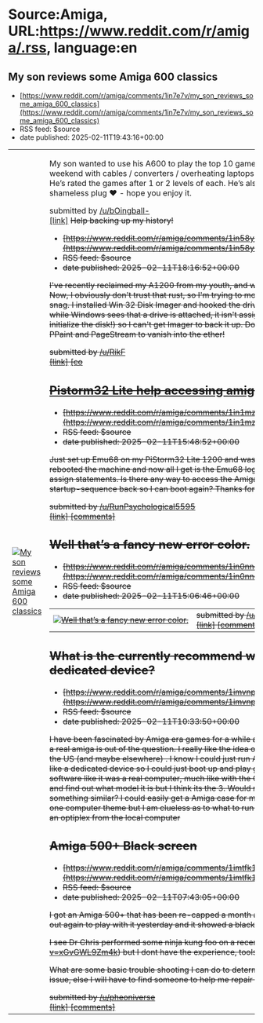 # Source:Amiga, URL:https://www.reddit.com/r/amiga/.rss, language:en

## My son reviews some Amiga 600 classics
 - [https://www.reddit.com/r/amiga/comments/1in7e7v/my_son_reviews_some_amiga_600_classics](https://www.reddit.com/r/amiga/comments/1in7e7v/my_son_reviews_some_amiga_600_classics)
 - RSS feed: $source
 - date published: 2025-02-11T19:43:16+00:00

<table> <tr><td> <a href="https://www.reddit.com/r/amiga/comments/1in7e7v/my_son_reviews_some_amiga_600_classics/"> <img src="https://external-preview.redd.it/EyKePwrvzhHIQ2tC2yKZsnRT7-tYCA-48XL7Eg6jqZg.jpg?width=320&amp;crop=smart&amp;auto=webp&amp;s=5145bd874f02e3d2e74b6309f61a577466ab444f" alt="My son reviews some Amiga 600 classics" title="My son reviews some Amiga 600 classics" /> </a> </td><td> <!-- SC_OFF --><div class="md"><p>My son wanted to use his A600 to play the top 10 games as suggest by Google - after much setup on the weekend with cables / converters / overheating laptops and voiceovers mic problems… we have made a video!. He’s rated the games after 1 or 2 levels of each. He’s also asked if I can post the link here - so here it is - one shameless plug ❤️ - hope you enjoy it.</p> </div><!-- SC_ON --> &#32; submitted by &#32; <a href="https://www.reddit.com/user/bOingball-"> /u/bOingball- </a> <br/> <span><a href="https://youtu.be/EBV7KdkTXuE">[link]</a></span> &#32; <s

## Help backing up my history!
 - [https://www.reddit.com/r/amiga/comments/1in58yx/help_backing_up_my_history](https://www.reddit.com/r/amiga/comments/1in58yx/help_backing_up_my_history)
 - RSS feed: $source
 - date published: 2025-02-11T18:16:52+00:00

<!-- SC_OFF --><div class="md"><p>I&#39;ve recently reclaimed my A1200 from my youth, and was *astonished* to see that the HDD booted straight up! Now, I obviously don&#39;t trust that rust, so I&#39;m trying to move the image over to a CF card. However I&#39;ve run into a snag. I installed Win 32 Disk Imager and hooked the drive up to my laptop through an IDE USB adapter. However while Windows sees that a drive is attached, it isn&#39;t assigning it a drive letter (and no, Windows, you can&#39;t initialize the disk!) so I can&#39;t get Imager to back it up. Does anyone have any pointers? I&#39;d hate for my copies of PPaint and PageStream to vanish into the ether!</p> </div><!-- SC_ON --> &#32; submitted by &#32; <a href="https://www.reddit.com/user/RikF"> /u/RikF </a> <br/> <span><a href="https://www.reddit.com/r/amiga/comments/1in58yx/help_backing_up_my_history/">[link]</a></span> &#32; <span><a href="https://www.reddit.com/r/amiga/comments/1in58yx/help_backing_up_my_history/">[co

## Pistorm32 Lite help accessing amiga files on sdcard
 - [https://www.reddit.com/r/amiga/comments/1in1mzp/pistorm32_lite_help_accessing_amiga_files_on](https://www.reddit.com/r/amiga/comments/1in1mzp/pistorm32_lite_help_accessing_amiga_files_on)
 - RSS feed: $source
 - date published: 2025-02-11T15:48:52+00:00

<!-- SC_OFF --><div class="md"><p>Just set up Emu68 on my PiStorm32 Lite 1200 and was making some changes to the startup-sequence when I rebooted the machine and now all I get is the Emu68 logo, it won&#39;t boot any further. All I added was a couple of assign statements. Is there any way to access the Amiga workbench partition on the sdcard to change the startup-sequence back so I can boot again? Thanks for any help.</p> </div><!-- SC_ON --> &#32; submitted by &#32; <a href="https://www.reddit.com/user/RunPsychological5595"> /u/RunPsychological5595 </a> <br/> <span><a href="https://www.reddit.com/r/amiga/comments/1in1mzp/pistorm32_lite_help_accessing_amiga_files_on/">[link]</a></span> &#32; <span><a href="https://www.reddit.com/r/amiga/comments/1in1mzp/pistorm32_lite_help_accessing_amiga_files_on/">[comments]</a></span>

## Well that’s a fancy new error color.
 - [https://www.reddit.com/r/amiga/comments/1in0nne/well_thats_a_fancy_new_error_color](https://www.reddit.com/r/amiga/comments/1in0nne/well_thats_a_fancy_new_error_color)
 - RSS feed: $source
 - date published: 2025-02-11T15:06:46+00:00

<table> <tr><td> <a href="https://www.reddit.com/r/amiga/comments/1in0nne/well_thats_a_fancy_new_error_color/"> <img src="https://preview.redd.it/pvfqircgziie1.jpeg?width=640&amp;crop=smart&amp;auto=webp&amp;s=d99c6ad28d15d4fc086aad4aaf5c152be5c4e12b" alt="Well that’s a fancy new error color." title="Well that’s a fancy new error color." /> </a> </td><td> &#32; submitted by &#32; <a href="https://www.reddit.com/user/Artful3000"> /u/Artful3000 </a> <br/> <span><a href="https://i.redd.it/pvfqircgziie1.jpeg">[link]</a></span> &#32; <span><a href="https://www.reddit.com/r/amiga/comments/1in0nne/well_thats_a_fancy_new_error_color/">[comments]</a></span> </td></tr></table>

## What is the currently recommend way to play Amiga games on a dedicated device?
 - [https://www.reddit.com/r/amiga/comments/1imvnpv/what_is_the_currently_recommend_way_to_play_amiga](https://www.reddit.com/r/amiga/comments/1imvnpv/what_is_the_currently_recommend_way_to_play_amiga)
 - RSS feed: $source
 - date published: 2025-02-11T10:33:50+00:00

<!-- SC_OFF --><div class="md"><p>I have been fascinated by Amiga era games for a while and would like a device set up to play emulated games as a real amiga is out of the question. I really like the idea of the a500 Mini but they&#39;re currently hard to find here in the US (and maybe elsewhere) . I know I could just run Amiga Forever or something like that on PC but I&#39;d really like a dedicated device so I could just boot up and play games and maybe try the paint apps and other creative software like it was a real computer, much like with the C64 Mini I have. I have a Pi 3 or 4 (I&#39;d have to dig it up and find out what model it is but I think its the 3. Would my current best bet be to set that up with Amibian or something similar? I could easily get a Amiga case for my Pi or even a 400/500 keyboard Pi to stick with the all in one computer theme but I am clueless as to what to run on it for the most part. I could also pick up an old PC like an optiplex from the local computer 

## Amiga 500+ Black screen
 - [https://www.reddit.com/r/amiga/comments/1imtfk1/amiga_500_black_screen](https://www.reddit.com/r/amiga/comments/1imtfk1/amiga_500_black_screen)
 - RSS feed: $source
 - date published: 2025-02-11T07:43:05+00:00

<!-- SC_OFF --><div class="md"><p>I got an Amiga 500+ that has been re-capped a month ago and it was working when I tested it briefly. I took it out again to play with it yesterday and it showed a black screen.</p> <p>I see Dr Chris performed some ninja kung foo on a recent Amiga 500+ repair (<a href="https://www.youtube.com/watch?v=xGvGWL9Zm4k">https://www.youtube.com/watch?v=xGvGWL9Zm4k</a>) but I dont have the experience, tools or skills to do this.</p> <p>What are some basic trouble shooting I can do to determine what the issue could be ? Hopefully it is not a big issue, else I will have to find someone to help me repair it.</p> </div><!-- SC_ON --> &#32; submitted by &#32; <a href="https://www.reddit.com/user/pheoniverse"> /u/pheoniverse </a> <br/> <span><a href="https://www.reddit.com/r/amiga/comments/1imtfk1/amiga_500_black_screen/">[link]</a></span> &#32; <span><a href="https://www.reddit.com/r/amiga/comments/1imtfk1/amiga_500_black_screen/">[comments]</a></span>

